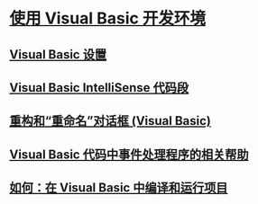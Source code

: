# [使用 Visual Basic 开发环境](using-the-visual-basic-development-environment.md)
## [Visual Basic 设置](settings.md)
## [Visual Basic IntelliSense 代码段](intellisense-code-snippets.md)
## [重构和“重命名”对话框 (Visual Basic)](refactoring-and-rename-dialog-box.md)
## [Visual Basic 代码中事件处理程序的相关帮助](help-for-event-handlers.md)
## [如何：在 Visual Basic 中编译和运行项目](how-to-compile-and-run-a-project.md)
